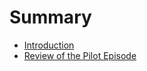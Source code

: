 # Summary

* [Introduction](README.md)
* [Review of the Pilot Episode](ChapterTwo/PilotEpisodeSummary.md)

